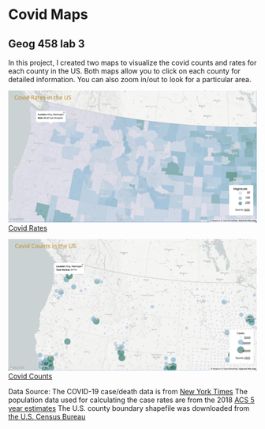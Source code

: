 # Covid Maps
## Geog 458 lab 3
In this project, I created two maps to visualize the covid counts and rates for each county in the US. Both maps allow you to click on each county for detailed information. You can also zoom in/out to look for a particular area.

![image of rates map](./img/Rates.png)
[Covid Rates](./map1.html)

![image of counts map](./img/Counts.png)
[Covid Counts](./map2.html)

Data Source: The COVID-19 case/death data is from [New York Times](https://github.com/nytimes/covid-19-data/blob/43d32dde2f87bd4dafbb7d23f5d9e878124018b8/live/us-counties.csv)
The population data used for calculating the case rates are from the 2018 [ACS 5 year estimates](https://data.census.gov/cedsci/table?g=0100000US%24050000&d=ACS%205-Year%20Estimates%20Data%20Profiles&tid=ACSDP5Y2018.DP05&hidePreview=true)
The U.S. county boundary shapefile was downloaded from [the U.S. Census Bureau](https://www.census.gov/geographies/mapping-files/time-series/geo/carto-boundary-file.html)